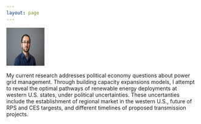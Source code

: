 ```yaml
---
layout: page
---
```


<img src="/assets/img/profile.jpg" width="100" height="100">

My current research addresses political economy questions about power grid management. Through building capacity expansions models, I attempt to reveal the optimal pathways of renewable energy deployments at western U.S. states, under political uncertainties. These uncertanties include the establishment of regional market in the western U.S., future of RPS and CES targests, and different timelines of proposed transmission projects.
